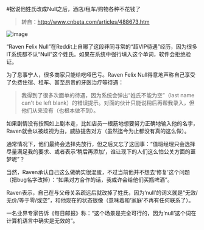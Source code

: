 #据说他姓氏改成Null之后，酒店/租车/购物各种不花钱了

> 转自：http://www.cnbeta.com/articles/488673.htm

![image](http://mmbiz.qpic.cn/mmbiz/eZzl4LXykQyuVlr6aaxKlk48OOkJJibK5zdde5beX905ImuCLngfKAl5w8Hg7YvBiaUQM65zCaCCoY70Eg5Szv0w/640?wx_fmt=png&wxfrom=5&wx_lazy=1)

“Raven Felix Null”在Reddit上自曝了这段非同寻常的“超VIP待遇”经历，因为很多IT系统都不认“Null”这个姓氏。如果在系统中强行填入这个单词，软件会拒绝验证。

为了息事宁人，很多商家只能给吃哑巴亏。Raven Felix Null得意地声称自己享受了免费住宿、租车、甚至昂贵的牙医治疗等待遇：

> 我得到了很多次面单的待遇，因为系统会弹出“姓氏不能为空”（last name can't be left blank）的错误提示。对面的伙计只能说稍后再帮我录入，但他们从来没有（也根本做不到）。

如果剧情没有按照如上剧本走，比如店员一根筋地想要努力正确地输入他的名字，Raven就会以被歧视为由，威胁提告对方（虽然迄今为止都没有真的这么做）。

通常情况下，他们最终会选择先放行，但之后又忘了这回事：“值班经理只会选择尽量满足我的要求、或者表示‘稍后再添加’，谁让现下的人们这么怕公关方面的噩梦呢”？

当然，Raven承认自己这么做确实很混蛋，不过当前他并不想去‘修复’这个问题（把bug名字改掉）：“如果对方合作的话，我或许会给他们买瓶啤酒”。

Raven表示，自己在与父母关系疏远后就改掉了姓氏，因为‘null’的词义就是“无效/无价/等于零/或空”，和他现在的状态很像（意味着和‘家庭’不再有任何联系了）。

一名业界专家告诉《每日邮报》称：“这个场景是完全可行的，因为‘null’这个词在计算机语言中确实是无效的”。